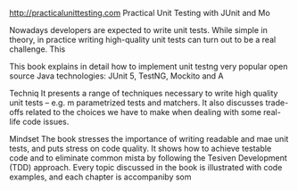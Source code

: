 
http://practicalunittesting.com
Practical Unit Testing with JUnit and Mo



Nowadays developers are expected to write unit tests. While simple in theory, in practice writing high-quality unit tests can turn out to be a real challenge. This 


This book explains in detail how to implement unit testng very popular open source Java technologies: JUnit 5, TestNG, Mockito and A




Techniq
It presents a range of techniques necessary to write high quality unit tests – e.g. m parametrized tests and matchers. It also discusses trade-offs related to the choices we have to make when dealing with some real-life code issues.

Mindset
The book stresses the importance of writing readable and mae unit tests, and puts  stress on code quality. It shows how to achieve testable code and to eliminate common mista by following the Tesiven Development (TDD) approach. Every topic discussed in the book is illustrated with code examples, and each chapter is accompaniby som














